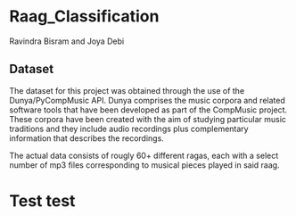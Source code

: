 # Raag_Classification
Ravindra Bisram and Joya Debi 

## Dataset 
The dataset for this project was obtained through the use of the Dunya/PyCompMusic API. Dunya comprises the music corpora and related software tools that have been developed as part of the CompMusic project. These corpora have been created with the aim of studying particular music traditions and they include audio recordings plus complementary information that describes the recordings.

The actual data consists of rougly 60+ different ragas, each with a select number of mp3 files corresponding to musical pieces played in said raag. 

# Test test